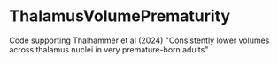 # ThalamusVolumePrematurity

Code supporting Thalhammer et al (2024) "Consistently lower volumes across thalamus nuclei in very premature-born adults"


